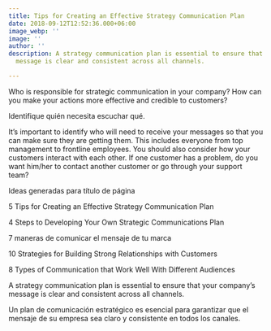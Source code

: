 ```yaml
---
title: Tips for Creating an Effective Strategy Communication Plan
date: 2018-09-12T12:52:36.000+06:00
image_webp: ''
image: ''
author: ''
description: A strategy communication plan is essential to ensure that your company’s
  message is clear and consistent across all channels.

---
```

Who is responsible for strategic communication in your company? How can you make your actions more effective and credible to customers?

Identifique quién necesita escuchar qué.

It’s important to identify who will need to receive your messages so that you can make sure they are getting them. This includes everyone from top management to frontline employees. You should also consider how your customers interact with each other. If one customer has a problem, do you want him/her to contact another customer or go through your support team?

Ideas generadas para título de página

5 Tips for Creating an Effective Strategy Communication Plan

4 Steps to Developing Your Own Strategic Communications Plan

7 maneras de comunicar el mensaje de tu marca

10 Strategies for Building Strong Relationships with Customers

8 Types of Communication that Work Well With Different Audiences

A strategy communication plan is essential to ensure that your company’s message is clear and consistent across all channels.

Un plan de comunicación estratégico es esencial para garantizar que el mensaje de su empresa sea claro y consistente en todos los canales.